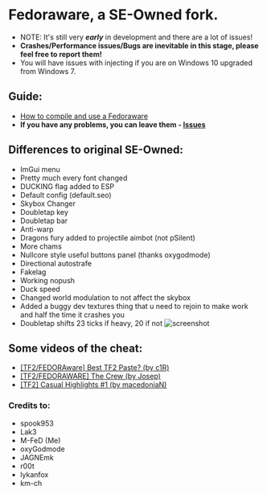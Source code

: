# Fedoraware, a SE-Owned fork.
- NOTE: It's still very __*early*__ in development and there are a lot of issues!
- __Crashes/Performance issues/Bugs are inevitable in this stage, please feel free to report them!__
- You will have issues with injecting if you are on Windows 10 upgraded from Windows 7.

## Guide:
- [How to compile and use a Fedoraware](https://www.youtube.com/watch?v=3OaAkfsikrE)
- __If you have any problems, you can leave them - [Issues](https://github.com/M-FeD/Fedoraware/issues)__

## Differences to original SE-Owned:
- ImGui menu
- Pretty much every font changed
- DUCKING flag added to ESP
- Default config (default.seo)
- Skybox Changer
- Doubletap key
- Doubletap bar
- Anti-warp
- Dragons fury added to projectile aimbot (not pSilent)
- More chams
- Nullcore style useful buttons panel (thanks oxygodmode)
- Directional autostrafe
- Fakelag
- Working nopush
- Duck speed
- Changed world modulation to not affect the skybox
- Added a buggy dev textures thing that u need to rejoin to make work and half the time it crashes you
- Doubletap shifts 23 ticks if heavy, 20 if not
![screenshot](https://i.imgur.com/Bhmsdqt.jpg)

## Some videos of the cheat:
- [[TF2/FEDORAware] Best TF2 Paste? (by c1R)](https://www.youtube.com/watch?v=7gDLPRXtdw8)
- [[TF2/FEDORAWARE] The Crew (by Josep)](https://www.youtube.com/watch?v=7I44S9sSOcc)
- [[TF2] Casual Highlights #1 (by macedoniaN)](https://www.youtube.com/watch?v=W3Gbv7uiImU)

### Credits to:
  - spook953
  - Lak3
  - M-FeD (Me)
  - oxyGodmode
  - JAGNEmk
  - r00t
  - lykanfox
  - km-ch
